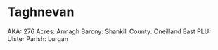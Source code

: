 # Taghnevan

AKA: 276
Acres: Armagh
Barony: Shankill
County: Oneilland East
PLU: Ulster
Parish: Lurgan